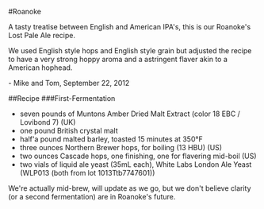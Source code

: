 #Roanoke

A tasty treatise between English and American IPA's, this is our Roanoke's Lost Pale Ale recipe.

We used English style hops and English style grain but adjusted the recipe to have a very strong hoppy aroma and a astringent flaver akin to a American hophead.

\- Mike and Tom, September 22, 2012

##Recipe
###First-Fermentation

* seven pounds of Muntons Amber Dried Malt Extract (color 18 EBC / Lovibond 7) (UK)
* one pound British crystal malt
* half'a pound malted barley, toasted 15 minutes at 350°F
* three ounces Northern Brewer hops, for boiling (13 HBU) (US)
* two ounces Cascade hops, one finishing, one for flavering mid-boil (US)
* two vials of liquid ale yeast (35mL each), White Labs London Ale Yeast (WLP013 (both from lot 1013Ttb7747601))

We're actually mid-brew, will update as we go, but we don't believe clarity (or a second fermentation) are in Roanoke's future.

